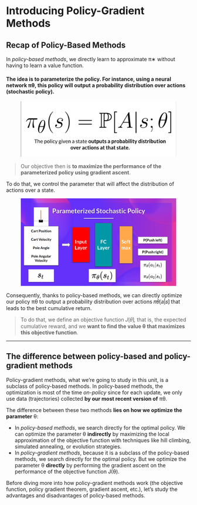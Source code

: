 # Introducing Policy-Gradient Methods

## Recap of Policy-Based Methods

In _policy-based methods_, we directly learn to approximate π∗ without having to learn a value function.

#### The idea is **to parameterize the policy**. For instance, using a neural network πθ​, this policy will output a probability distribution over actions (stochastic policy).

<figure><img src="../.gitbook/assets/stochastic_policy.png" alt=""><figcaption></figcaption></figure>

> Our objective then is **to maximize the performance of the parameterized policy using gradient ascent**.

To do that, we control the parameter that will affect the distribution of actions over a state.

<figure><img src="../.gitbook/assets/policy_based.png" alt=""><figcaption></figcaption></figure>

Consequently, thanks to policy-based methods, we can directly optimize our policy πθ​ to output a probability distribution over actions 𝜋𝜃⟮𝑎|𝑠⟯ that leads to the best cumulative return.

> To do that, we define an objective function 𝐽⟮𝜃⟯, that is, the expected cumulative reward, and we **want to find the value θ that maximizes this objective function**.

***

## The difference between policy-based and policy-gradient methods

Policy-gradient methods, what we’re going to study in this unit, is a subclass of policy-based methods. In policy-based methods, the optimization is most of the time _on-policy_ since for each update, we only use data (trajectories) collected **by our most recent version of** πθ.

The difference between these two methods **lies on how we optimize the parameter** θ:

* In _policy-based methods_, we search directly for the optimal policy. We can optimize the parameter θ **indirectly** by maximizing the local approximation of the objective function with techniques like hill climbing, simulated annealing, or evolution strategies.
* In _policy-gradient methods_, because it is a subclass of the policy-based methods, we search directly for the optimal policy. But we optimize the parameter θ **directly** by performing the gradient ascent on the performance of the objective function J(θ).

Before diving more into how policy-gradient methods work (the objective function, policy gradient theorem, gradient ascent, etc.), let’s study the advantages and disadvantages of policy-based methods.
